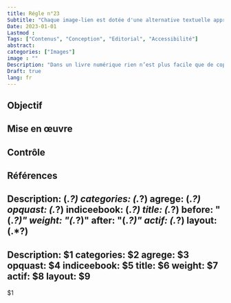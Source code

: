 ```yaml
---
title: Régle n°23 
Subtitle: "Chaque image-lien est dotée d'une alternative textuelle appropriée."
Date: 2023-01-01
Lastmod : 
Tags: ["Contenus", "Conception", "Editorial", "Accessibilité"]
abstract: 
categories: ["Images"]
image : ""
Description: "Dans un livre numérique rien n’est plus facile que de copier un texte, une image, un son. Quels que soient vos choix en matière de réutilisation de vos contenus, il est essentiel d’informer les lecteurs sur leurs droits dans ce domaine."
Draft: true
lang: fr
---
```



## Objectif


## Mise en œuvre


## Contrôle


## Références
Description: (.*?)
categories:  (.*?)
agrege: (.*?)
opquast: (.*?)
indiceebook: (.*?)
title: (.*?)
before: "(.*?)"
weight: "(.*?)"
after: "(.*?)"
actif: (.*?)
layout: (.*?)
---

Description: $1
categories:  $2
agrege: $3
opquast: $4
indiceebook: $5
title: $6
weight: $7
actif: $8
layout: $9
---
$1